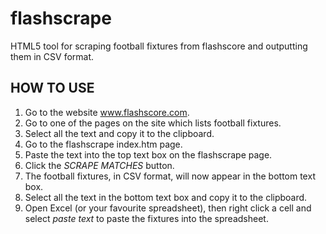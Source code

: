 # flashscrape
HTML5 tool for scraping football fixtures from flashscore and outputting them in CSV format.

## HOW TO USE
1. Go to the website www.flashscore.com.
2. Go to one of the pages on the site which lists football fixtures.
3. Select all the text and copy it to the clipboard.
4. Go to the flashscrape index.htm page.
5. Paste the text into the top text box on the flashscrape page.
6. Click the _SCRAPE MATCHES_ button.
7. The football fixtures, in CSV format, will now appear in the bottom text box.
8. Select all the text in the bottom text box and copy it to the clipboard.
9. Open Excel (or your favourite spreadsheet), then right click a cell and select _paste text_ to paste the fixtures into the spreadsheet.
